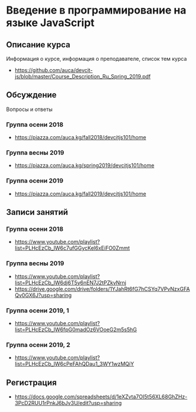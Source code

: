 # Введение в программирование на языке JavaScript

## Описание курса

Информация о курсе, информация о преподавателе, список тем курса

* <https://github.com/auca/devcit-js/blob/master/Course_Description_Ru_Spring_2019.pdf>

## Обсуждение

Вопросы и ответы

### Группа осени 2018

* <https://piazza.com/auca.kg/fall2018/devcitjs101/home>

### Группа весны 2019

* <https://piazza.com/auca.kg/spring2019/devcitjs101/home>

### Группа осени 2019

* <https://piazza.com/auca.kg/fall2019/devcitjs101/home>

## Записи занятий

### Группа осени 2018

* <https://www.youtube.com/playlist?list=PLHcEzCb_lW6c7ufGGycKel6xEiFO0Zmmt>

### Группа весны 2019

* <https://www.youtube.com/playlist?list=PLHcEzCb_lW6dj6T5y6nEN7J2tPZkvNrnj>
* <https://drive.google.com/drive/folders/1YJahRt6fG7hCSYq7VPvNzxGFAQv0GX6J?usp=sharing>

### Группа осени 2019, 1

* <https://www.youtube.com/playlist?list=PLHcEzCb_lW6fpG0madOz6VOoeG2m5s5hG>

### Группа осени 2019, 2

* <https://www.youtube.com/playlist?list=PLHcEzCb_lW6cPeFAhQDau1_3WY1wzMQiY>

## Регистрация

* <https://docs.google.com/spreadsheets/d/1eXZvta7OI5t56XL68GhZHz-3PcD2RUU1rPnkJ6bJv3U/edit?usp=sharing>
